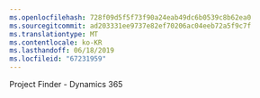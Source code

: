 ```yaml
---
ms.openlocfilehash: 728f09d5f5f73f90a24eab49dc6b0539c8b62ea0
ms.sourcegitcommit: ad203331ee9737e82ef70206ac04eeb72a5f9c7f
ms.translationtype: MT
ms.contentlocale: ko-KR
ms.lasthandoff: 06/18/2019
ms.locfileid: "67231959"
---
```

Project Finder - Dynamics 365
